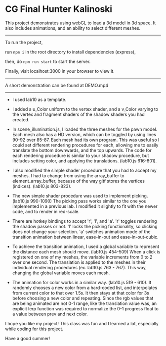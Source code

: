 # CG Final Hunter Kalinoski

This project demonstrates using webGL to load a 3d model in 3d space. It also includes animations, and an ability to select different meshes.

---

To run the project,

run `npm i` in the root directory to install dependencies (express),

then, do `npm run start` to start the server.

Finally, visit localhost:3000 in your browser to view it.

---

A short demonstration can be found at DEMO.mp4

---

- I used lab10 as a template.

- I added a u_Color uniform to the vertex shader,
  and a v_Color varying to the vertex and fragment shaders
  of the shadow shaders you had created.

- In scene_illumination.js, I loaded the three meshes for the pawn model.
  Each mesh also has a HD version, which can be toggled by using lines 90-92 over 85-87.
  Each mesh had its own program.
  This was useful so I could set different rendering procedures for each,
  allowing me to easily translate the bottom downwards, and the top upwards.
  The code for each rendering procedure is similar to your shadow procedure,
  but includes setting color, and applying the translations. (lab10.js 616-801).

- I also modified the simple shader procedure that you had to accept my meshes.
  I had to change from using the array_buffer to element_array_buffer,
  because of the way gltf stores the vertices (indices). (lab10.js 803-823).

- The new simple shader procedure was used to implement picking. (lab10.js 990-1090)
  The picking pass works similar to the one you implemented in a previous lab.
  I modified it slightly to fit with the newer code, and to render in red-scale.

- There are hotkey bindings to accept 'r', 'l', and 'a'.
  'r' toggles rendering the shadow passes or not.
  'l' locks the picking functionality, so clicking does not change your selection.
  'a' switches animation mode of the transition animation
  between linear, ease-in-out and ease-in-out-cubic.

- To achieve the transition animation, I used a global variable to represent the distance each mesh should move. (lab10.js 454-509)
  When a click is registered on one of my meshes, the variable increments from 0 to 2 over one second.
  The translation is applied to the meshes in their individual rendering procedures (ex. lab10.js 763 - 767).
  This way, changing the global variable moves each mesh.

- The animation for color works in a similar way. (lab10.js 519 - 610).
  It randomly chooses a new color from a hard-coded list, and interpolates from current color to that over 1.5s.
  It then stays at that color for 3s before choosing a new color and repeating.
  Since the rgb values that are being animated are not 0-1 range, like the translation value was,
  an explicit lerp function was required to normalize the 0-1 progress float to a value between prev and next color.

I hope you like my project! This class was fun and I learned a lot, especially while coding for this project.

Have a good summer!
